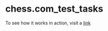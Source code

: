 chess.com_test_tasks
====================

To see how it works in action, visit a <a href="http://photon79.github.com/chess.com_test_tasks/">link</a>


